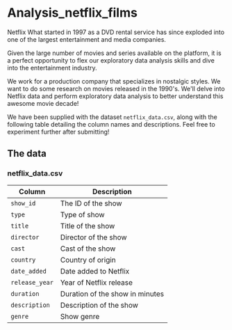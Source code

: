 # Analysis_netflix_films
Netflix What started in 1997 as a DVD rental service has since exploded into one of the largest entertainment and media companies.

Given the large number of movies and series available on the platform, it is a perfect opportunity to flex our exploratory data analysis skills and dive into the entertainment industry.

We work for a production company that specializes in nostalgic styles. We want to do some research on movies released in the 1990's. We'll delve into Netflix data and perform exploratory data analysis to better understand this awesome movie decade!

We have been supplied with the dataset `netflix_data.csv`, along with the following table detailing the column names and descriptions. Feel free to experiment further after submitting!

## The data
### **netflix_data.csv**
| Column | Description |
|--------|-------------|
| `show_id` | The ID of the show |
| `type` | Type of show |
| `title` | Title of the show |
| `director` | Director of the show |
| `cast` | Cast of the show |
| `country` | Country of origin |
| `date_added` | Date added to Netflix |
| `release_year` | Year of Netflix release |
| `duration` | Duration of the show in minutes |
| `description` | Description of the show |
| `genre` | Show genre |
